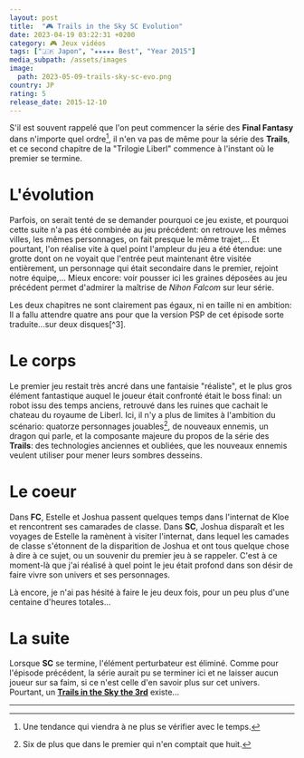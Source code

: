 ```yaml
---
layout: post
title:  "🎮 Trails in the Sky SC Evolution"
date: 2023-04-19 03:22:31 +0200
category: 🎮 Jeux vidéos
tags: ["🇯🇵 Japon", "★★★★★ Best", "Year 2015"]
media_subpath: /assets/images
image:
  path: 2023-05-09-trails-sky-sc-evo.png
country: JP
rating: 5
release_date: 2015-12-10
---
```


S'il est souvent rappelé que l'on peut commencer la série des **Final Fantasy** dans n'importe quel ordre[^1], il n'en va pas de même pour la série des **Trails**, et ce second chapitre de la "Trilogie Liberl" commence à l'instant où le premier se termine.

# L'évolution

Parfois, on serait tenté de se demander pourquoi ce jeu existe, et pourquoi cette suite n'a pas été combinée au jeu précédent: on retrouve les mêmes villes, les mêmes personnages, on fait presque le même trajet,... Et pourtant, l'on réalise vite à quel point l'ampleur du jeu a été étendue: une grotte dont on ne voyait que l'entrée peut maintenant être visitée entièrement, un personnage qui était secondaire dans le premier, rejoint notre équipe,... Mieux encore: voir pousser ici les graines déposées au jeu précédent permet d'admirer la maîtrise de *Nihon Falcom* sur leur série.

Les deux chapitres ne sont clairement pas égaux, ni en taille ni en ambition: Il a fallu attendre quatre ans pour que la version PSP de cet épisode sorte traduite...sur deux disques[^3].

# Le corps

Le premier jeu restait très ancré dans une fantaisie "réaliste", et le plus gros élément fantastique auquel le joueur était confronté était le boss final: un robot issu des temps anciens, retrouvé dans les ruines que cachait le chateau du royaume de Liberl. Ici, il n'y a plus de limites à l'ambition du scénario: quatorze personnages jouables[^2], de nouveaux ennemis, un dragon qui parle, et la composante majeure du propos de la série des **Trails**: des technologies anciennes et oubliées, que les nouveaux ennemis  veulent utiliser pour mener leurs sombres desseins.

# Le coeur

Dans **FC**, Estelle et Joshua passent quelques temps dans l'internat de Kloe et rencontrent ses camarades de classe. Dans **SC**, Joshua disparaît et les voyages de Estelle la ramènent à visiter l'internat, dans lequel les camades de classe s'étonnent de la disparition de Joshua et ont tous quelque chose à dire à ce sujet, ou un souvenir du premier jeu à se rappeler. C'est à ce moment-là que j'ai réalisé à quel point le jeu était profond dans son désir de faire vivre son univers et ses personnages.

Là encore, je n'ai pas hésité à faire le jeu deux fois, pour un peu plus d'une centaine d'heures totales...

# La suite

Lorsque **SC** se termine, l'élément perturbateur est éliminé. Comme pour l'épisode précédent, la série aurait pu se terminer ici et ne laisser aucun joueur sur sa faim, si ce n'est celle d'en savoir plus sur cet univers. Pourtant, un [**Trails in the Sky the 3rd**](/posts/trails-sky-3rd-evo) existe...

* * *
[^1]: Une tendance qui viendra à ne plus se vérifier avec le temps.
[^2]: Six de plus que dans le premier qui n'en comptait que huit.
